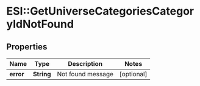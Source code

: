 # ESI::GetUniverseCategoriesCategoryIdNotFound

## Properties
Name | Type | Description | Notes
------------ | ------------- | ------------- | -------------
**error** | **String** | Not found message | [optional] 

